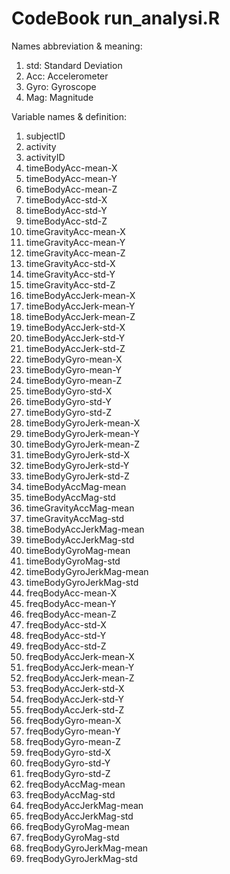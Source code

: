 # CodeBook run_analysi.R
Names abbreviation & meaning:

1. std: Standard Deviation
2. Acc: Accelerometer
3. Gyro: Gyroscope
4. Mag: Magnitude

Variable names & definition:

1. subjectID
2. activity
3. activityID
4. timeBodyAcc-mean-X
5. timeBodyAcc-mean-Y
6. timeBodyAcc-mean-Z
7. timeBodyAcc-std-X
8. timeBodyAcc-std-Y
9. timeBodyAcc-std-Z
10. timeGravityAcc-mean-X
11. timeGravityAcc-mean-Y
12. timeGravityAcc-mean-Z
13. timeGravityAcc-std-X
14. timeGravityAcc-std-Y
15. timeGravityAcc-std-Z
16. timeBodyAccJerk-mean-X
17. timeBodyAccJerk-mean-Y
18. timeBodyAccJerk-mean-Z
19. timeBodyAccJerk-std-X
20. timeBodyAccJerk-std-Y
21. timeBodyAccJerk-std-Z
22. timeBodyGyro-mean-X
23. timeBodyGyro-mean-Y
24. timeBodyGyro-mean-Z
25. timeBodyGyro-std-X
26. timeBodyGyro-std-Y
27. timeBodyGyro-std-Z
28. timeBodyGyroJerk-mean-X
29. timeBodyGyroJerk-mean-Y
30. timeBodyGyroJerk-mean-Z
31. timeBodyGyroJerk-std-X
32. timeBodyGyroJerk-std-Y
33. timeBodyGyroJerk-std-Z
34. timeBodyAccMag-mean
35. timeBodyAccMag-std
36. timeGravityAccMag-mean
37. timeGravityAccMag-std
38. timeBodyAccJerkMag-mean
39. timeBodyAccJerkMag-std
40. timeBodyGyroMag-mean
41. timeBodyGyroMag-std
42. timeBodyGyroJerkMag-mean
43. timeBodyGyroJerkMag-std
44. freqBodyAcc-mean-X
45. freqBodyAcc-mean-Y
46. freqBodyAcc-mean-Z
47. freqBodyAcc-std-X
48. freqBodyAcc-std-Y
49. freqBodyAcc-std-Z
50. freqBodyAccJerk-mean-X
51. freqBodyAccJerk-mean-Y
52. freqBodyAccJerk-mean-Z
53. freqBodyAccJerk-std-X
54. freqBodyAccJerk-std-Y
55. freqBodyAccJerk-std-Z
56. freqBodyGyro-mean-X
57. freqBodyGyro-mean-Y
58. freqBodyGyro-mean-Z
59. freqBodyGyro-std-X
60. freqBodyGyro-std-Y
61. freqBodyGyro-std-Z
62. freqBodyAccMag-mean
63. freqBodyAccMag-std
64. freqBodyAccJerkMag-mean
65. freqBodyAccJerkMag-std
66. freqBodyGyroMag-mean
67. freqBodyGyroMag-std
68. freqBodyGyroJerkMag-mean
69. freqBodyGyroJerkMag-std

